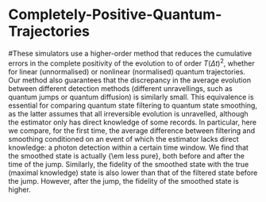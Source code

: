 # Completely-Positive-Quantum-Trajectories
#These simulators use a higher-order method that reduces the cumulative errors in the complete positivity of the evolution to of order $T(\Delta t)^2$, whether for linear (unnormalised) or nonlinear (normalised) quantum trajectories. Our method also guarantees that the discrepancy in the average evolution between different detection methods (different unravellings, such as quantum jumps or quantum diffusion) is similarly small. This equivalence is essential for comparing quantum state filtering to quantum state smoothing, as the latter assumes that all irreversible evolution is unravelled, although the estimator only has direct knowledge of some records. In particular, here we compare, for the first time, the average difference between filtering and smoothing conditioned on an event of which the estimator lacks direct knowledge: a photon detection within a certain time window. We find that the smoothed state is actually {\em less pure}, both before and after the time of the jump. Similarly, the fidelity of the smoothed state with the true (maximal knowledge) state is also lower than that of the filtered state before the jump. However, after the jump, the fidelity of the smoothed state is higher.
